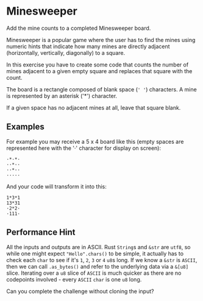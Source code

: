 # Minesweeper

Add the mine counts to a completed Minesweeper board.

Minesweeper is a popular game where the user has to find the mines using
numeric hints that indicate how many mines are directly adjacent
(horizontally, vertically, diagonally) to a square.

In this exercise you have to create some code that counts the number of
mines adjacent to a given empty square and replaces that square with the
count.

The board is a rectangle composed of blank space (`' '`) characters.  A mine
is represented by an asterisk ('\*') character.

If a given space has no adjacent mines at all, leave that square blank.

## Examples

For example you may receive a 5 x 4 board like this (empty spaces are
represented here with the '·' character for display on screen):

```
·*·*·
··*··
··*··
·····
```

And your code will transform it into this:

```
1*3*1
13*31
·2*2·
·111·
```

## Performance Hint

All the inputs and outputs are in ASCII. Rust `String`s and `&str` are `utf8`,
so while one might expect `"Hello".chars()` to be simple, it actually has to
check each `char` to see if it's `1`, `2`, `3` or `4` `u8`s long.  If we know a
`&str` is `ASCII`, then we can call `.as_bytes()` and refer to the underlying
data via a  `&[u8]` slice.  Iterating over a `u8` slice of `ASCII` is much
quicker as there are  no codepoints involved - every `ASCII` `char` is one `u8`
long.

Can you complete the challenge without cloning the input?
